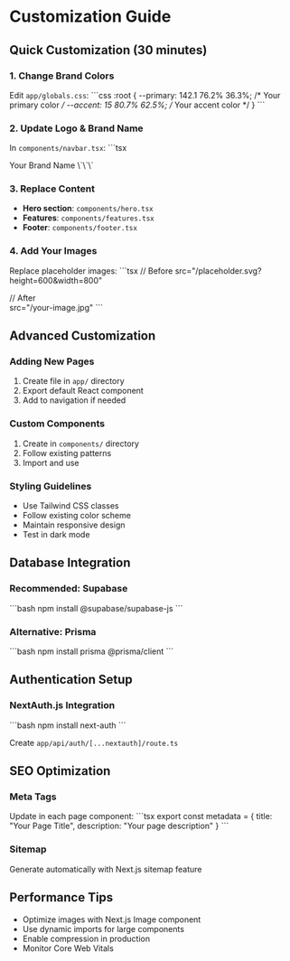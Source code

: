# Customization Guide

## Quick Customization (30 minutes)

### 1. Change Brand Colors
Edit `app/globals.css`:
\`\`\`css
:root {
  --primary: 142.1 76.2% 36.3%;     /* Your primary color */
  --accent: 15 80.7% 62.5%;         /* Your accent color */
}
\`\`\`

### 2. Update Logo & Brand Name
In `components/navbar.tsx`:
\`\`\`tsx
<Link href="/" className="text-2xl font-poppins font-bold text-primary">
  Your Brand Name
</Link>
\`\`\`

### 3. Replace Content
- **Hero section**: `components/hero.tsx`
- **Features**: `components/features.tsx`
- **Footer**: `components/footer.tsx`

### 4. Add Your Images
Replace placeholder images:
\`\`\`tsx
// Before
src="/placeholder.svg?height=600&width=800"

// After  
src="/your-image.jpg"
\`\`\`

## Advanced Customization

### Adding New Pages
1. Create file in `app/` directory
2. Export default React component
3. Add to navigation if needed

### Custom Components
1. Create in `components/` directory
2. Follow existing patterns
3. Import and use

### Styling Guidelines
- Use Tailwind CSS classes
- Follow existing color scheme
- Maintain responsive design
- Test in dark mode

## Database Integration

### Recommended: Supabase
\`\`\`bash
npm install @supabase/supabase-js
\`\`\`

### Alternative: Prisma
\`\`\`bash
npm install prisma @prisma/client
\`\`\`

## Authentication Setup

### NextAuth.js Integration
\`\`\`bash
npm install next-auth
\`\`\`

Create `app/api/auth/[...nextauth]/route.ts`

## SEO Optimization

### Meta Tags
Update in each page component:
\`\`\`tsx
export const metadata = {
  title: "Your Page Title",
  description: "Your page description"
}
\`\`\`

### Sitemap
Generate automatically with Next.js sitemap feature

## Performance Tips
- Optimize images with Next.js Image component
- Use dynamic imports for large components
- Enable compression in production
- Monitor Core Web Vitals

